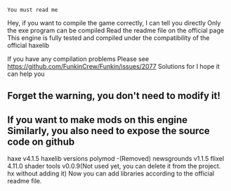                                                                         You must read me
Hey, if you want to compile the game correctly, I can tell you directly
Only the exe program can be compiled
Read the readme file on the official page
This engine is fully tested and compiled under the compatibility of the official haxelib

If you have any compilation problems
Please see https://github.com/FunkinCrew/Funkin/issues/2077 Solutions for
I hope it can help you

Forget the warning, you don't need to modify it!
--------------------------------------------------
If you want to make mods on this engine
Similarly, you also need to expose the source code on github
--------------------------------------------------
haxe v4.1.5
haxelib versions
polymod -(Removed)
newsgrounds v1.1.5
flixel 4.11.0
shader tools v0.0.9(Not used yet, you can delete it from the project. hx without adding it)
Now you can add libraries according to the official readme file.
